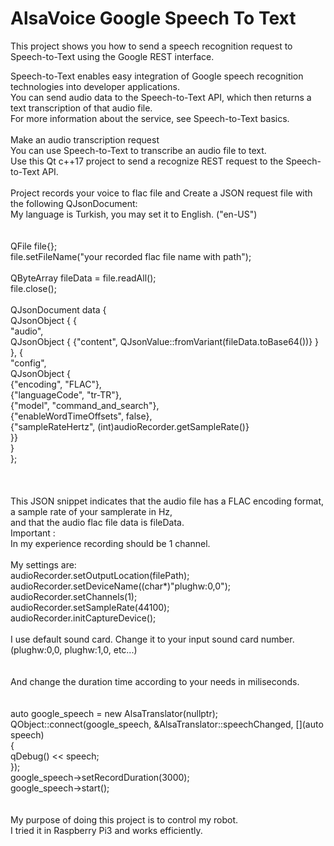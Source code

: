 # AlsaVoice Google Speech To Text

This project shows you how to send a speech recognition request to Speech-to-Text using the Google REST interface.</br>

Speech-to-Text enables easy integration of Google speech recognition technologies into developer applications.</br>
You can send audio data to the Speech-to-Text API, which then returns a text transcription of that audio file.</br> 
For more information about the service, see Speech-to-Text basics.</br>
</br>
Make an audio transcription request</br>
You can use Speech-to-Text to transcribe an audio file to text.</br>
Use this Qt c++17 project to send a recognize REST request to the Speech-to-Text API.</br>
</br>
Project records your voice to flac file and Create a JSON request file with the following QJsonDocument:</br>
My language is Turkish, you may set it to English. ("en-US")</br>
</br></br>
 QFile file{};</br>
 file.setFileName("your recorded flac file name with path");</br>
 </br>
 QByteArray fileData = file.readAll();</br>
 file.close();</br>
</br>
 QJsonDocument data {</br>
        QJsonObject { {</br>
                "audio",</br>
                QJsonObject { {"content", QJsonValue::fromVariant(fileData.toBase64())} }</br>
                      },  {</br>
                "config",</br>
                QJsonObject {</br>
                    {"encoding", "FLAC"},</br>
                    {"languageCode", "tr-TR"},</br>
                    {"model", "command_and_search"},</br>
                    {"enableWordTimeOffsets", false},</br>
                    {"sampleRateHertz", (int)audioRecorder.getSampleRate()}</br>
                }}</br>
                    }</br>
    };</br>
</br>
</br>  
This JSON snippet indicates that the audio file has a FLAC encoding format, a sample rate of your samplerate in Hz,</br>
and that the audio flac file data is fileData.</br>
Important : </br>
In my experience recording should be 1 channel.</br>
</br>
My settings are:</br>
    audioRecorder.setOutputLocation(filePath);</br>
    audioRecorder.setDeviceName((char*)"plughw:0,0");</br>
    audioRecorder.setChannels(1);</br>
    audioRecorder.setSampleRate(44100);</br>
    audioRecorder.initCaptureDevice();</br>
</br> 
I use default sound card. Change it to your input sound card number.</br>
(plughw:0,0, plughw:1,0, etc...)</br>    
</br>
And change the duration time according to your needs in miliseconds.</br>
</br></br>
auto google_speech = new AlsaTranslator(nullptr);</br>
QObject::connect(google_speech, &AlsaTranslator::speechChanged, [](auto speech)</br>
{</br>
    qDebug() << speech;</br>
});</br>
google_speech->setRecordDuration(3000);</br>
google_speech->start();</br>
</br></br>
My purpose of doing this project is to control my robot.</br> 
I tried it in Raspberry Pi3 and works efficiently.</br>

